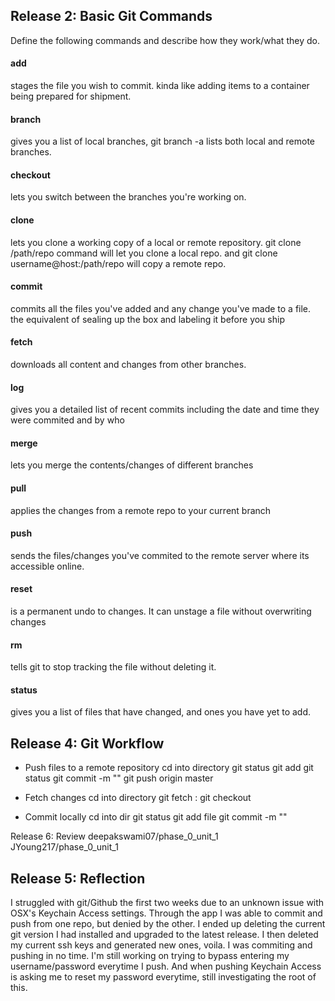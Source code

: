 ## Release 2: Basic Git Commands
Define the following commands and describe how they work/what they do.  


#### add
stages the file you wish to commit. kinda like adding items to a container being prepared for shipment.

#### branch
gives you a list of local branches, git branch -a lists both local and remote branches.

#### checkout
lets you switch between the branches you're working on.

#### clone
lets you clone a working copy of a local or remote repository. git clone /path/repo command will let you clone a local repo. and git clone username@host:/path/repo will copy a remote repo.

#### commit
commits all the files you've added and any change you've made to a file. the equivalent of sealing up the box and labeling it before you ship 

#### fetch
downloads all content and changes from other branches.

#### log
gives you a detailed list of recent commits including the date and time they were commited and by who

#### merge
lets you merge the contents/changes of different branches

#### pull
applies the changes from a remote repo to your current branch

#### push
sends the files/changes you've commited to the remote server where its accessible online.

#### reset
is a permanent undo to changes. It can unstage a file without overwriting changes

#### rm
tells git to stop tracking the file without deleting it.

#### status
gives you a list of files that have changed, and ones you have yet to add.

## Release 4: Git Workflow

- Push files to a remote repository
cd into directory
git status
git add
git status
git commit -m ""
git push origin master

- Fetch changes
cd into directory
git fetch <remote> <rbranch>:<lbranch> 
git checkout <lbranch>

- Commit locally
cd into dir
git status
git add file
git commit -m ""

Release 6: Review
deepakswami07/phase_0_unit_1
JYoung217/phase_0_unit_1

## Release 5: Reflection

I struggled with git/Github the first two weeks due to an unknown issue with OSX's Keychain Access settings. Through the app I was able to commit and push from one repo, but denied by the other. I ended up deleting the current git version I had installed and upgraded to the latest release. I then deleted my current ssh keys and generated new ones, voila. I was commiting and pushing in no time. I'm still working on trying to bypass entering my username/password everytime I push. And when pushing Keychain Access is asking me to reset my password everytime, still investigating the root of this. 

